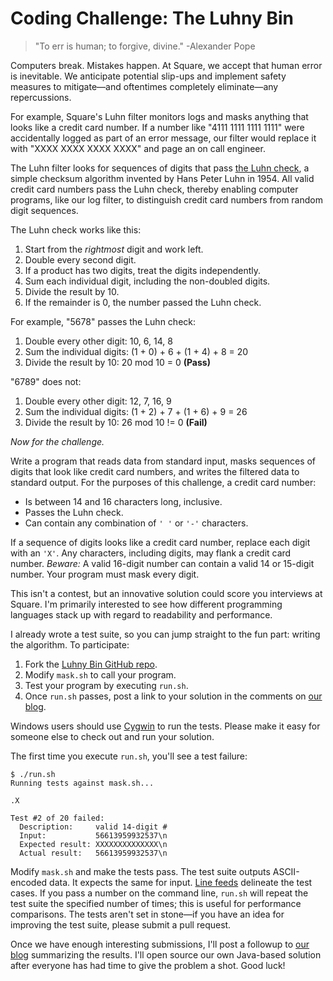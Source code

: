 Coding Challenge: The Luhny Bin
===============================

> "To err is human; to forgive, divine." -Alexander Pope

Computers break. Mistakes happen. At Square, we accept that human error is inevitable. We anticipate potential slip-ups and implement safety measures to mitigate&mdash;and oftentimes completely eliminate&mdash;any repercussions.

For example, Square's Luhn filter monitors logs and masks anything that looks like a credit card number. If a number like "4111 1111 1111 1111" were accidentally logged as part of an error message, our filter would replace it with "XXXX XXXX XXXX XXXX" and page an on call engineer.

The Luhn filter looks for sequences of digits that pass <a href="http://en.wikipedia.org/wiki/Luhn_algorithm">the Luhn check</a>, a simple checksum algorithm invented by Hans Peter Luhn in 1954. All valid credit card numbers pass the Luhn check, thereby enabling computer programs, like our log filter, to distinguish credit card numbers from random digit sequences.

The Luhn check works like this:

1. Start from the *rightmost* digit and work left.
2. Double every second digit.
3. If a product has two digits, treat the digits independently.
4. Sum each individual digit, including the non-doubled digits.
5. Divide the result by 10.
6. If the remainder is 0, the number passed the Luhn check.

For example, "5678" passes the Luhn check:

1. Double every other digit: 10, 6, 14, 8
2. Sum the individual digits: (1 + 0) + 6 + (1 + 4) + 8 = 20
3. Divide the result by 10: 20 mod 10 = 0 **(Pass)**

"6789" does not:

1. Double every other digit: 12, 7, 16, 9
2. Sum the individual digits: (1 + 2) + 7 + (1 + 6) + 9 = 26
3. Divide the result by 10: 26 mod 10 != 0 **(Fail)**

*Now for the challenge.*

Write a program that reads data from standard input, masks sequences of digits that look like credit card numbers, and writes the filtered data to standard output. For the purposes of this challenge, a credit card number:

- Is between 14 and 16 characters long, inclusive.
- Passes the Luhn check.
- Can contain any combination of `' '` or `'-'` characters.

If a sequence of digits looks like a credit card number, replace each digit with an `'X'`. Any characters, including digits, may flank a credit card number. *Beware:* A valid 16-digit number can contain a valid 14 or 15-digit number. Your program must mask every digit.

This isn't a contest, but an innovative solution could score you interviews at Square. I'm primarily interested to see how different programming languages stack up with regard to readability and performance.

I already wrote a test suite, so you can jump straight to the fun part: writing the algorithm. To participate:

1. Fork the [Luhny Bin GitHub repo](https://github.com/square/luhnybin).
2. Modify `mask.sh` to call your program.
3. Test your program by executing `run.sh`.
4. Once `run.sh` passes, post a link to your solution in the comments on [our blog](http://corner.squareup.com/2011/11/luhny-bin.html).

Windows users should use [Cygwin](http://www.cygwin.com/) to run the tests. Please make it easy for someone else to check out and run your solution.

The first time you execute `run.sh`, you'll see a test failure:

    $ ./run.sh 
    Running tests against mask.sh...
    
    .X
    
    Test #2 of 20 failed:
      Description:     valid 14-digit #
      Input:           56613959932537\n
      Expected result: XXXXXXXXXXXXXX\n
      Actual result:   56613959932537\n

Modify `mask.sh` and make the tests pass. The test suite outputs ASCII-encoded data. It expects the same for input. [Line feeds](http://en.wikipedia.org/wiki/Newline) delineate the test cases. If you pass a number on the command line, `run.sh` will repeat the test suite the specified number of times; this is useful for performance comparisons. The tests aren't set in stone&mdash;if you have an idea for improving the test suite, please submit a pull request.

Once we have enough interesting submissions, I'll post a followup to [our blog](http://corner.squareup.com/) summarizing the results. I'll open source our own Java-based solution after everyone has had time to give the problem a shot. Good luck!

